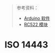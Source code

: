 > 参考资料：
>
> - [Arduino 软件](https://github.com/OSSLibraries/Arduino_MFRC522v2/blob/master/examples/CustomSPI/CustomSPI.ino)
> - [RC522 模块](https://detail.tmall.com/item.htm?id=41286608549&spm=a1z09.2.0.0.76de2e8dWfniHl&_u=n2d3uchq0e47&skuId=4281464454677)

# ISO 14443



